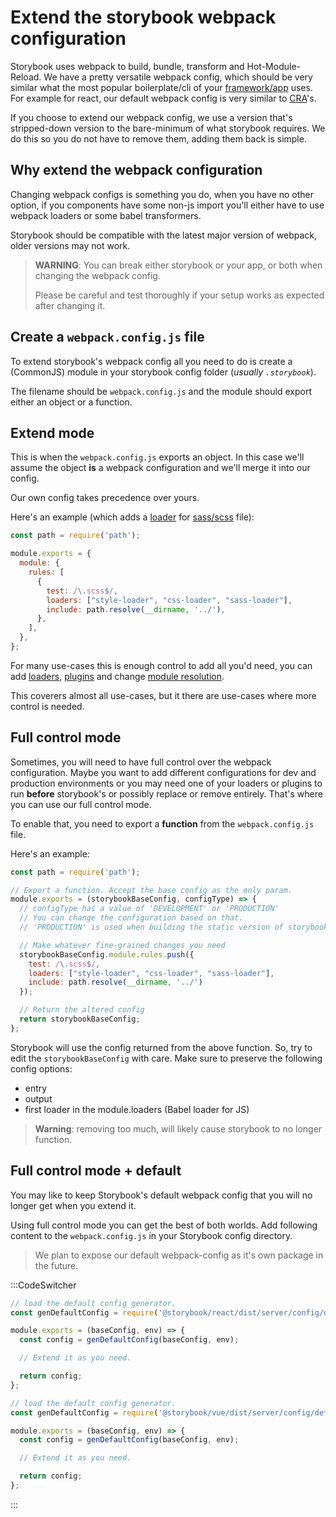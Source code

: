 # Extend the storybook webpack configuration

Storybook uses webpack to build, bundle, transform and Hot-Module-Reload. 
We have a pretty versatile webpack config, which should be very similar what the most popular boilerplate/cli of your [framework/app](/guides/understanding/#apps) uses. For example for react, our default webpack config is very similar to [CRA](https://github.com/facebookincubator/create-react-app)'s.

If you choose to extend our webpack config, we use a version that's stripped-down version to the bare-minimum of what storybook requires.
We do this so you do not have to remove them, adding them back is simple.

## Why extend the webpack configuration

Changing webpack configs is something you do, when you have no other option, if you components have some non-js import you'll either have to use webpack loaders or some babel transformers.

Storybook should be compatible with the latest major version of webpack, older versions may not work.

> **WARNING**: You can break either storybook or your app, or both when changing the webpack config.
> 
> Please be careful and test thoroughly if your setup works as expected after changing it.

## Create a `webpack.config.js` file

To extend storybook's webpack config all you need to do is create a (CommonJS) module in your storybook config folder (*usually `.storybook`*).

The filename should be `webpack.config.js` and the module should export either an object or a function.

## Extend mode

This is when the `webpack.config.js` exports an object. In this case we'll assume the object **is** a webpack configuration and we'll merge it into our config.

Our own config takes precedence over yours.

Here's an example (which adds a [loader](https://webpack.js.org/concepts/loaders/) for [sass/scss](http://sass-lang.com/) file):

```js // webpack.config.js
const path = require('path');

module.exports = {
  module: {
    rules: [
      {
        test: /\.scss$/,
        loaders: ["style-loader", "css-loader", "sass-loader"],
        include: path.resolve(__dirname, '../'),
      },
    ],
  },
};
```

For many use-cases this is enough control to add all you'd need, you can add [loaders](https://webpack.js.org/concepts/loaders/), [plugins](https://webpack.js.org/concepts/plugins/) and change [module resolution](https://webpack.js.org/concepts/module-resolution/).

This coverers almost all use-cases, but it there are use-cases where more control is needed.

## Full control mode

Sometimes, you will need to have full control over the webpack configuration.
Maybe you want to add different configurations for dev and production environments or you may need one of your loaders or plugins to run **before** storybook's or possibly replace or remove entirely.
That's where you can use our full control mode.

To enable that, you need to export a **function** from the `webpack.config.js` file.

Here's an example:

```js // webpack.config.js
const path = require('path');

// Export a function. Accept the base config as the only param.
module.exports = (storybookBaseConfig, configType) => {
  // configType has a value of 'DEVELOPMENT' or 'PRODUCTION'
  // You can change the configuration based on that.
  // 'PRODUCTION' is used when building the static version of storybook.

  // Make whatever fine-grained changes you need
  storybookBaseConfig.module.rules.push({
    test: /\.scss$/,
    loaders: ["style-loader", "css-loader", "sass-loader"],
    include: path.resolve(__dirname, '../')
  });

  // Return the altered config
  return storybookBaseConfig;
};
```

Storybook will use the config returned from the above function. 
So, try to edit the `storybookBaseConfig` with care. Make sure to preserve the following config options:

-   entry
-   output
-   first loader in the module.loaders (Babel loader for JS)

> **Warning**: removing too much, will likely cause storybook to no longer function.

## Full control mode + default

You may like to keep Storybook's default webpack config that you will no longer get when you extend it.

Using full control mode you can get the best of both worlds.
Add following content to the `webpack.config.js` in your Storybook config directory.

> We plan to expose our default webpack-config as it's own package in the future.

:::CodeSwitcher
```js // webpack.config.js | react
// load the default config generator.
const genDefaultConfig = require('@storybook/react/dist/server/config/defaults/webpack.config.js');

module.exports = (baseConfig, env) => {
  const config = genDefaultConfig(baseConfig, env);

  // Extend it as you need.

  return config;
};
```
```js // webpack.config.js | vue
// load the default config generator.
const genDefaultConfig = require('@storybook/vue/dist/server/config/defaults/webpack.config.js');

module.exports = (baseConfig, env) => {
  const config = genDefaultConfig(baseConfig, env);

  // Extend it as you need.

  return config;
};
```
:::
